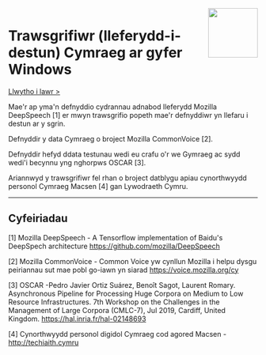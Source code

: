 <img align="right" width="100" height="100" src="https://raw.githubusercontent.com/techiaith/trawsgrifiwr-windows/master/TranscriberApp/Double-J-Design-Ravenna-3d-Comments.ico">

# Trawsgrifiwr (lleferydd-i-destun) Cymraeg ar gyfer Windows

[Llwytho i lawr > ](https://github.com/techiaith/trawsgrifiwr-windows/releases)

Mae'r ap yma'n defnyddio cydrannau adnabod lleferydd Mozilla DeepSpeech [1] er mwyn 
trawsgrifio popeth mae'r defnyddiwr yn llefaru i destun ar y sgrin. 

Defnyddir y data Cymraeg o broject Mozilla CommonVoice [2].

Defnyddir hefyd ddata testunau wedi eu crafu o'r we Gymraeg ac sydd wedi'i becynnu
yng nghorpws OSCAR [3]. 

Ariannwyd y trawsgrifiwr fel rhan o broject datblygu apiau cynorthwyydd personol 
Cymraeg Macsen [4] gan Lywodraeth Cymru. 


---

## Cyfeiriadau

[1] Mozilla DeepSpeech - A Tensorflow implementation of Baidu's DeepSpech architecture
https://github.com/mozilla/DeepSpeech

[2] Mozilla CommonVoice - Common Voice yw cynllun Mozilla i helpu dysgu peiriannau sut mae pobl go-iawn yn siarad
https://voice.mozilla.org/cy

[3] OSCAR -Pedro Javier Ortiz Suárez, Benoît Sagot, Laurent Romary. Asynchronous Pipeline for Processing Huge Corpora on Medium to Low Resource Infrastructures. 7th Workshop on the Challenges in the Management of Large Corpora (CMLC-7), Jul 2019, Cardiff, United Kingdom. https://hal.inria.fr/hal-02148693

[4] Cynorthwyydd personol digidol Cymraeg cod agored Macsen - http://techiaith.cymru
